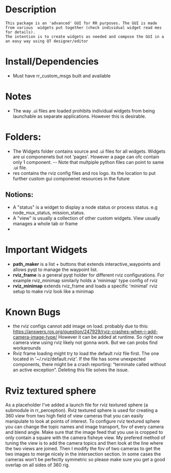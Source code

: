 # Description

    This package is an 'advanced' GUI for RR purposes. The GUI is made from various  widgets put together (check individual widget read mes for details).
    The intention is to create widgets as needed and compose the GUI in a an easy way using QT designer/editor

# Install/Dependencies
- Must have rr_custom_msgs built and available

# Notes

- The way .ui files are loaded prohibits individual widgets from being launchable as separate applications. However this is desirable.

# Folders:

- The Widgets folder contains source and .ui files for all widgets. Widgets are ui componenets but not 'pages'. However a page can ofc contain only 1 component.
  -- Note that multpiple python files can point to same .ui file.
- res contains the rviz config files and ros logo. its the location to put further custom gui componenet resources in the future

## Notions:

- A "status" is a widget to display a node status or process status. e.g node_mux_status, mission_status.
- A "view" is usually a collection of other custom widgets. View usually manages a whole tab or frame
-

# Important Widgets

- **path_maker** is a list + buttons that extends interactive_waypoints and allows pyqt to manage the waypoint list.
- **rviz_frame** is a general pyqt holder for different rviz configurations. For example rviz_minimap similarly holds a 'minimap' type config of rviz
- **rviz_minimap** extends rviz_frame and loads a specific 'minimal' rviz setup to make rviz look like a minimap

# Known Bugs

- the rviz configs cannot add image on load. probably due to this: https://answers.ros.org/question/247929/rviz-crashes-when-i-add-camera-image-type/
  However it can be added at runtime. So right now camera view using rviz likely not gonna work. But we can probs find workarounds
- Rviz frame loading might try to load the default rviz file first. The one located in '~/.rviz/default.rviz'. If the file has some unexpected components, there might be a crash reporting: “terminate called without an active exception”. Deleting this file solves the issue.

# Rviz textured sphere

As a placeholder I've added a launch file for rviz textured sphere (a submodule in rr_perception). Rviz textured sphere is used for creating a 360 view from two high field of view cameras that you can easily manipulate to look at points of interest.
To configure rviz textured sphere you can change the topic names and image transport, fov of every camera and blend angle. Make sure that the image feed that you use is cropped to only contain a square with the camera fisheye view.
My prefered method of tuning the view is to add the camera topics and then look at the line where the two views are joined. Then I modify the fov of two cameras to get the two images to merge nicely in the intersection section.
In some cases the cameras won't be perfectly symmetric so please make sure you get a good overlap on all sides of 360 rig.
